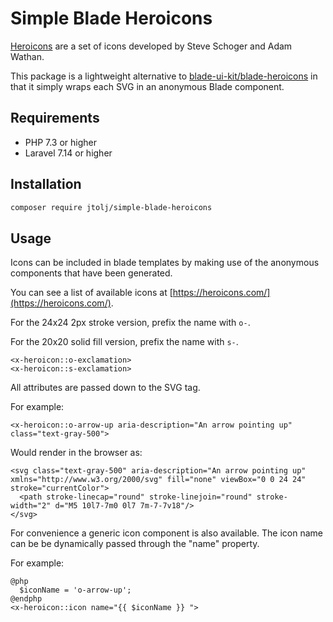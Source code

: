 # Simple Blade Heroicons

[Heroicons](https://heroicons.com/) are a set of icons developed by Steve Schoger and Adam Wathan.

This package is a lightweight alternative to [blade-ui-kit/blade-heroicons](https://github.com/blade-ui-kit/blade-heroicons) in that it simply wraps each SVG in an anonymous Blade component.

## Requirements

- PHP 7.3 or higher
- Laravel 7.14 or higher

## Installation

```bash
composer require jtolj/simple-blade-heroicons
```

## Usage

Icons can be included in blade templates by making use of the anonymous components that have been generated.

You can see a list of available icons at [https://heroicons.com/](https://heroicons.com/).

For the 24x24 2px stroke version, prefix the name with `o-`.

For the 20x20 solid fill version, prefix the name with `s-`.

```blade
<x-heroicon::o-exclamation>
<x-heroicon::s-exclamation>
```

All attributes are passed down to the SVG tag.

For example:

```blade
<x-heroicon::o-arrow-up aria-description="An arrow pointing up" class="text-gray-500">
```

Would render in the browser as:

```
<svg class="text-gray-500" aria-description="An arrow pointing up" xmlns="http://www.w3.org/2000/svg" fill="none" viewBox="0 0 24 24" stroke="currentColor">
  <path stroke-linecap="round" stroke-linejoin="round" stroke-width="2" d="M5 10l7-7m0 0l7 7m-7-7v18"/>
</svg>
```

For convenience a generic icon component is also available. The icon name can be be dynamically passed through the "name" property.

For example:

```blade
@php
  $iconName = 'o-arrow-up';
@endphp
<x-heroicon::icon name="{{ $iconName }} ">
```
